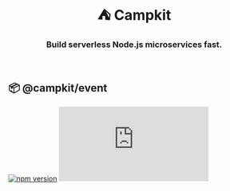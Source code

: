 <h1 align="center"> ⛺ Campkit </h1>
<h3 align="center">Build serverless Node.js microservices fast.</h3>

<br/>

## :package: @campkit/event

[![npm version](https://badge.fury.io/js/%40campkit%2Fevent.svg)](https://badge.fury.io/js/%40campkit%2Fevent)
[![gzip size](http://img.badgesize.io/https://unpkg.com/%40campkit%2Fevent@latest/dist/event.cjs.production.min.js?compression=gzip)](https://unpkg.com/%40campkit%2Fevent@latest/dist/event.cjs.production.min.js)
